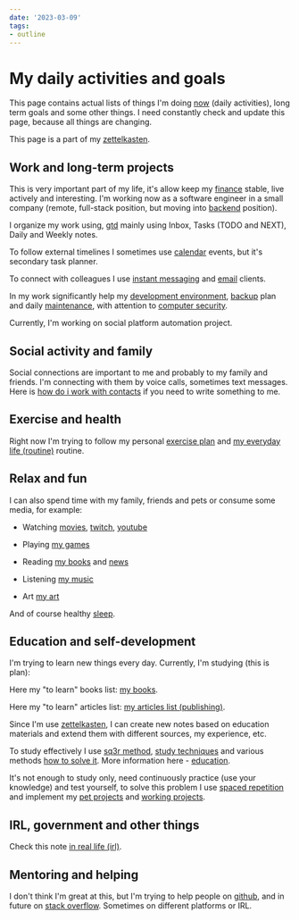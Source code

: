 ```yaml
---
date: '2023-03-09'
tags:
- outline
---
```


# My daily activities and goals

This page contains actual lists of things I'm doing [now](./now.md) (daily activities),
long term goals and some other things. I need constantly check and update this
page, because all things are changing.

This page is a part of my [zettelkasten](./zettelkasten.md).

## Work and long-term projects

This is very important part of my life, it's allow keep my [finance](./finance.md) stable,
live actively and interesting. I'm working now as a software engineer in a small
company (remote, full-stack position, but moving into
[backend](./my%20backend%20developer%20roadmap.md) position).

I organize my work using, [gtd](./getting%20things%20done%20%28gtd%29.md) mainly using Inbox,
Tasks (TODO and NEXT), Daily and Weekly notes.

To follow external timelines I sometimes use [calendar](./calendar.md) events, but it's
secondary task planner.

To connect with colleagues I use [instant messaging](./instant%20messaging.md) and [email](./email.md) clients.

In my work significantly help my [development environment](./development%20environment.md), [backup](./backup.md) plan
and daily [maintenance](./maintenance.md), with attention to [computer security](./computer%20security.md).

Currently, I'm working on social platform automation project.

## Social activity and family

Social connections are important to me and probably to my family and friends.
I'm connecting with them by voice calls, sometimes text messages. Here is
[how do i work with contacts](./how%20do%20i%20work%20with%20contacts.md) if you need to write something to me.

## Exercise and health

Right now I'm trying to follow my personal [exercise plan](./exercise%20plan.md) and
[my everyday life (routine)](./my%20everyday%20life%20%28routine%29.md) routine.

## Relax and fun

I can also spend time with my family, friends and pets or consume some media,
for example:


- Watching [movies](./my%20movies.md), [twitch](./twitch%20%28service%29.md),
  [youtube](./youtube.md)

- Playing [my games](./my%20games.md)
- Reading [my books](./my%20books.md) and [news](./news.md)
- Listening [my music](./my%20music.md)
- Art [my art](./my%20art.md)

And of course healthy [sleep](./sleep.md).

## Education and self-development

I'm trying to learn new things every day. Currently, I'm studying (this is
plan):

Here my "to learn" books list: [my books](./my%20books.md).

Here my "to learn" articles list: [my articles list (publishing)](./my%20articles%20list%20%28publishing%29.md).

Since I'm use [zettelkasten](./zettelkasten.md), I can create new notes based on education
materials and extend them with different sources, my experience, etc.

To study effectively I use [sq3r method](./sq3r%20method.md), [study techniques](./how%20to%20study.md)
and various methods [how to solve it](./how%20to%20solve%20it.md). More information here - [education](./education.md).

It's not enough to study only, need continuously practice (use your knowledge)
and test yourself, to solve this problem I use [spaced repetition](./spaced%20repetition.md) and
implement my [pet projects](./my%20pet%20projects.md) and
[working projects](./work%20%28human%20activity%29.md).

## IRL, government and other things

Check this note [in real life (irl)](./in%20real%20life%20%28irl%29.md).

## Mentoring and helping

I don't think I'm great at this, but I'm trying to help people on [github](./github.md),
and in future on [stack overflow](./stack%20overflow.md). Sometimes on different platforms or IRL.
